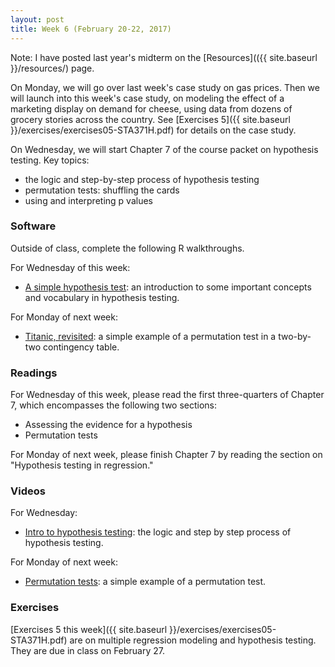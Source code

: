 ```yaml
---
layout: post
title: Week 6 (February 20-22, 2017)
---
```


Note: I have posted last year's midterm on the [Resources](({{ site.baseurl }}/resources/) page.  

On Monday, we will go over last week's case study on gas prices.  Then we will launch into this week's case study, on modeling the effect of a marketing display on demand for cheese, using data from dozens of grocery stories across the country.  See [Exercises 5]({{ site.baseurl }}/exercises/exercises05-STA371H.pdf) for details on the case study.  

On Wednesday, we will start Chapter 7 of the course packet on hypothesis testing.  Key topics:  
- the logic and step-by-step process of hypothesis testing  
- permutation tests: shuffling the cards  
- using and interpreting p values  


### Software

Outside of class, complete the following R walkthroughs.

For Wednesday of this week:   
- [A simple hypothesis test](https://github.com/jgscott/learnR/blob/master/hyptest/hyptest.md): an introduction to some important concepts and vocabulary in hypothesis testing.  

For Monday of next week:  
- [Titanic, revisited](https://github.com/jgscott/learnR/blob/master/titanic/titanic_permtest.md): a simple example of a permutation test in a two-by-two contingency table.  


### Readings

For Wednesday of this week, please read the first three-quarters of Chapter 7, which encompasses the following two sections:  
- Assessing the evidence for a hypothesis  
- Permutation tests  

For Monday of next week, please finish Chapter 7 by reading the section on "Hypothesis testing in regression."  


### Videos  

For Wednesday:  
- [Intro to hypothesis testing](https://youtu.be/qJffj8n6o9s): the logic and step by step process of hypothesis testing.  

For Monday of next week:  
- [Permutation tests](https://www.youtube.com/watch?v=15rwBts4nQc): a simple example of a permutation test.  



### Exercises  

[Exercises 5 this week]({{ site.baseurl }}/exercises/exercises05-STA371H.pdf) are on multiple regression modeling and hypothesis testing.   They are due in class on February 27.  




